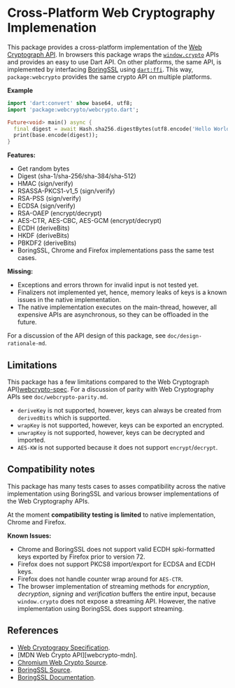 Cross-Platform Web Cryptography Implemenation
=============================================

This package provides a cross-platform implementation of the
[Web Cryptograph API][webcrypto-spec]. In browsers this package wraps the
[`window.crypto`][window-crypto] APIs and provides an easy to use Dart API.
On other platforms, the same API, is implemented by interfacing
[BoringSSL][boringssl-src] using [`dart:ffi`][dart-ffi]. This way,
`package:webcrypto` provides the same crypto API on multiple platforms.

**Example**
```dart
import 'dart:convert' show base64, utf8;
import 'package:webcrypto/webcrypto.dart';

Future<void> main() async {
  final digest = await Hash.sha256.digestBytes(utf8.encode('Hello World'));
  print(base.encode(digest));
}
```

**Features:**
 * Get random bytes
 * Digest (sha-1/sha-256/sha-384/sha-512)
 * HMAC (sign/verify)
 * RSASSA-PKCS1-v1_5 (sign/verify)
 * RSA-PSS (sign/verify)
 * ECDSA (sign/verify)
 * RSA-OAEP	(encrypt/decrypt)
 * AES-CTR, AES-CBC, AES-GCM (encrypt/decrypt)
 * ECDH (deriveBits)
 * HKDF (deriveBits)
 * PBKDF2	(deriveBits)
 * BoringSSL, Chrome and Firefox implementations pass the same test cases.

**Missing:**
 * Exceptions and errors thrown for invalid input is not tested yet.
 * Finalizers not implemented yet, hence, memory leaks of keys is a known
   issues in the native implementation.
 * The native implementation executes on the main-thread, however, all expensive
   APIs are asynchronous, so they can be offloaded in the future.

For a discussion of the API design of this package,
see `doc/design-rationale-md`.

## Limitations
This package has a few limitations compared to the
Web Cryptograph API][webcrypto-spec]. For a discussion of parity with
Web Cryptography APIs see `doc/webcrypto-parity.md`.

 * `deriveKey` is not supported, however, keys can always be created from
    `derivedBits` which is supported.
 * `wrapKey` is not supported, however, keys can be exported an encrypted.
 * `unwrapKey` is not supported, however, keys can be decrypted and imported.
 * `AES-KW` is not supported because it does not support `encrypt`/`decrypt`.

## Compatibility notes
This package has many tests cases to asses compatibility across the native
implementation using BoringSSL and various browser implementations of the
Web Cryptography APIs.

At the moment **compatibility testing is limited** to native implementation,
Chrome and Firefox.

**Known Issues:**
 * Chrome and BoringSSL does not support valid ECDH spki-formatted keys exported
   by Firefox prior to version 72.
 * Firefox does not support PKCS8 import/export for ECDSA and ECDH keys.
 * Firefox does not handle counter wrap around for `AES-CTR`.
 * The browser implementation of streaming methods for _encryption_,
   _decryption_, _signing_ and _verification_ buffers the entire input, because
   `window.crypto` does not expose a streaming API. However, the native
   implementation using BoringSSL does support streaming.

## References

 * [Web Cryptograpy Specification][webcrypto-spec].
 * [MDN Web Crypto API][webcrypto-mdn].
 * [Chromium Web Crypto Source][chrome-src].
 * [BoringSSL Source][boringssl-src].
 * [BoringSSL Documentation][boringssl-docs].


[window-crypto]: webcrypto-mdn
[webcrypto-spec]: https://www.w3.org/TR/WebCryptoAPI/
[boringssl-src]: https://boringssl.googlesource.com/boringssl/
[boringssl-docs]: https://commondatastorage.googleapis.com/chromium-boringssl-docs/headers.html
[dart-ffi]: https://api.dart.dev/stable/2.8.4/dart-ffi/dart-ffi-library.html
[chrome-src]: https://chromium.googlesource.com/chromium/src/+/master/components/webcrypto
